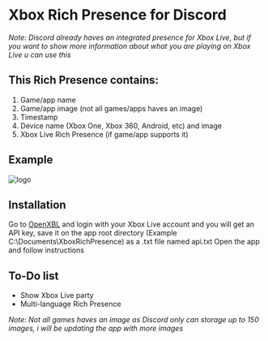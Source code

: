 # Xbox Rich Presence for Discord
*Note: Discord already haves an integrated presence for Xbox Live, but if you want to show more information about what you are playing on Xbox Live u can use this*
## This Rich Presence contains:
1. Game/app name
2. Game/app image (not all games/apps haves an image)
3. Timestamp
4. Device name (Xbox One, Xbox 360, Android, etc) and image
5. Xbox Live Rich Presence (if game/app supports it)

## Example 
![logo](https://github.com/MrCoolAndroid/Xbox-Rich-Presence-Discord/raw/main/Example.png)

## Installation
Go to [OpenXBL](https://xbl.io) and login with your Xbox Live account and you will get an API key, save it on the app root directory (Example C:\Documents\XboxRichPresence\) as a .txt file named api.txt
Open the app and follow instructions


## To-Do list
* Show Xbox Live party
* Multi-language Rich Presence

*Note: Not all games haves an image as Discord only can storage up to 150 images, i will be updating the app with more images*
